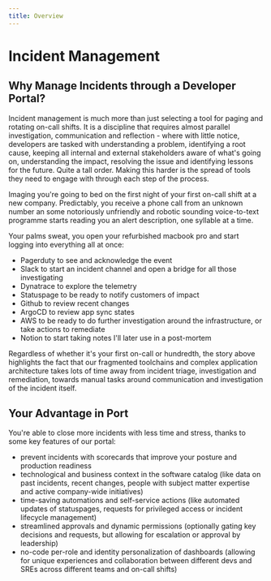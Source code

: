 ```yaml
---
title: Overview
---
```


# Incident Management

## Why Manage Incidents through a Developer Portal?

Incident management is much more than just selecting a tool for paging and rotating on-call shifts. It is a discipline that requires almost parallel investigation, communication and reflection - where with little notice, developers are tasked with understanding a problem, identifying a root cause, keeping all internal and external stakeholders aware of what's going on, understanding the impact, resolving the issue and identifying lessons for the future. Quite a tall order. Making this harder is the spread of tools they need to engage with through each step of the process.

Imaging you're going to bed on the first night of your first on-call shift at a new company. Predictably, you receive a phone call from an unknown number an some notoriously unfriendly and robotic sounding voice-to-text programme starts reading you an alert description, one syllable at a time.

Your palms sweat, you open your refurbished macbook pro and start logging into everything all at once:
- Pagerduty to see and acknowledge the event
- Slack to start an incident channel and open a bridge for all those investigating
- Dynatrace to explore the telemetry
- Statuspage to be ready to notify customers of impact
- Github to review recent changes
- ArgoCD to review app sync states
- AWS to be ready to do further investigation around the infrastructure, or take actions to remediate
- Notion to start taking notes I'll later use in a post-mortem

Regardless of whether it's your first on-call or hundredth, the story above highlights the fact that our fragmented toolchains and complex application architecture takes lots of time away from incident triage, investigation and remediation, towards manual tasks around communication and investigation of the incident itself.

## Your Advantage in Port

You're able to close more incidents with less time and stress, thanks to some key features of our portal:
- prevent incidents with scorecards that improve your posture and production readiness
- technological and business context in the software catalog (like data on past incidents, recent changes, people with subject matter expertise and active company-wide initiatives)
- time-saving automations and self-service actions (like automated updates of statuspages, requests for privileged access or incident lifecycle management)
- streamlined approvals and dynamic permissions (optionally gating key decisions and requests, but allowing for escalation or approval by leadership)
- no-code per-role and identity personalization of dashboards (allowing for unique experiences and collaboration between different devs and SREs across different teams and on-call shifts)
